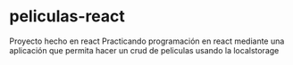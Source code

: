# peliculas-react
Proyecto hecho en react
Practicando programación en react mediante una aplicación que permita hacer un crud de peliculas usando la localstorage
